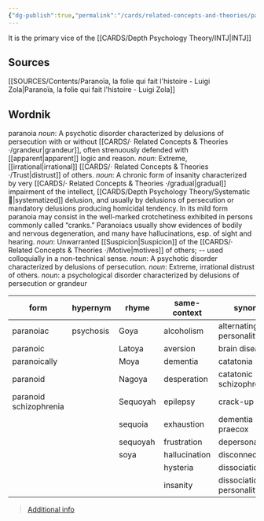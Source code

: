 ```yaml
---
{"dg-publish":true,"permalink":"/cards/related-concepts-and-theories/paranoia/","noteIcon":"","created":"2023-01-18T14:39:11.982+01:00","updated":"2023-04-19T18:38:38.739+02:00"}
---
```



It is the primary vice of the [[CARDS/Depth Psychology Theory/INTJ\|INTJ]]

## Sources 
[[SOURCES/Contents/Paranoïa, la folie qui fait l'histoire - Luigi Zola\|Paranoïa, la folie qui fait l'histoire - Luigi Zola]]

## Wordnik
paranoia
*noun*: A psychotic disorder characterized by delusions of persecution with or without [[CARDS/· Related Concepts & Theories ·/grandeur\|grandeur]], often strenuously defended with [[apparent\|apparent]] logic and reason.
*noun*: Extreme, [[irrational\|irrational]] [[CARDS/· Related Concepts & Theories ·/Trust\|distrust]] of others.
*noun*: A chronic form of insanity characterized by very [[CARDS/· Related Concepts & Theories ·/gradual\|gradual]] impairment of the intellect, [[CARDS/Depth Psychology Theory/Systematic🔧\|systematized]] delusion, and usually by delusions of persecution or mandatory delusions producing homicidal tendency. In its mild form paranoia may consist in the well-marked crotchetiness exhibited in persons commonly called “cranks.”  Paranoiacs usually show evidences of bodily and nervous degeneration, and many have hallucinations, esp. of sight and hearing.
*noun*: Unwarranted [[Suspicion\|Suspicion]] of the [[CARDS/· Related Concepts & Theories ·/Motive\|motives]] of others; -- used colloquially in a non-technical sense.
*noun*: A <xref>psychotic</xref> <xref>disorder</xref> characterized by <xref>delusions</xref> of <xref>persecution</xref>.
*noun*: <xref>Extreme</xref>, <xref>irrational</xref> <xref>distrust</xref> of <xref>others</xref>.
*noun*: a psychological disorder characterized by delusions of persecution or grandeur

| form |hypernym |rhyme |same-context |synonym |
| --- | --- | --- | --- | --- |
| paranoiac | psychosis | Goya | alcoholism | alternating personality |
| paranoic |  | Latoya | aversion | brain disease |
| paranoically |  | Moya | dementia | catatonia |
| paranoid |  | Nagoya | desperation | catatonic schizophrenia |
| paranoid schizophrenia |  | Sequoyah | epilepsy | crack-up |
|  |  | sequoia | exhaustion | dementia praecox |
|  |  | sequoyah | frustration | depersonalization |
|  |  | soya | hallucination | disconnection |
|  |  |  | hysteria | dissociation |
|  |  |  | insanity | dissociation of personality |

> [Additional info](https://www.wordnik.com/words/paranoia)